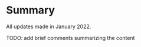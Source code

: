 Summary
===============================

All updates made in January 2022.

TODO: add brief comments summarizing the content
